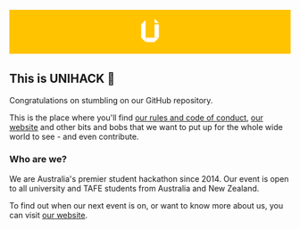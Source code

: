 
![UNIHACK Banner](https://raw.githubusercontent.com/unihackhq/.github/main/profile/github-banner.png)

## This is UNIHACK 👋

Congratulations on stumbling on our GitHub repository. 

This is the place where you'll find [our rules and code of conduct](https://github.com/unihackhq/rules), [our website](https://github.com/unihackhq/unihack.net) and other bits and bobs that we want to put up for the whole wide world to see - and even contribute.

### Who are we?

We are Australia's premier student hackathon since 2014. Our event is open to all university and TAFE students from Australia and New Zealand.

To find out when our next event is on, or want to know more about us, you can visit [our website](https://unihack.net).
